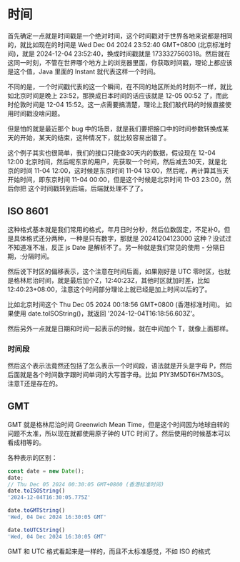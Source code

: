 # 时间

首先确定一点就是时间戳是一个绝对时间，这个时间戳对于世界各地来说都是相同的，就比如现在的时间是 Wed Dec 04 2024 23:52:40 GMT+0800 (北京标准时间)，就是 2024-12-04 23:52:40，换成时间戳就是 1733327560318。然后就在这同一时刻，不管在世界哪个地方上的浏览器里面，你获取时间戳，理论上都应该是这个值，Java 里面的 Instant 就代表这样一个时间。

不同的是，一个时间戳代表的这一个瞬间，在不同的地区所处的时刻不一样，就比如北京时间是晚上 23:52，那换成日本时间的话应该就是 12-05 00:52 了，而此时伦敦时间是 12-04 15:52。这一点需要搞清楚，理论上我们敲代码的时候直接使用时间戳没啥问题。


但是怕的就是最近那个 bug 中的场景，就是我们要把接口中的时间参数转换成某天的开始，某天的结束，这种情况下，就比较容易出错了。

这个例子其实也很简单，我们的接口只能查30天内的数据，假设现在 12-04 12:00 北京时间，然后呢东京的用户，先获取一个时间，然后减去30天，就是北京的时间
11-04 12:00，这时候是东京时间 11-04 13:00，然后呢，再计算其当天开始时间，即东京时间 11-04 00:00，但是这个时候是北京时间 11-03 23:00，然后你把
这个时间戳转到后端，后端就处理不了了。

## ISO 8601

这种格式基本就是我们常用的格式，年月日时分秒，然后位数固定，不足补0。但是具体格式还分两种，一种是只有数字，那就是 20241204123000 这种？没试过不知道准不准，反正 js Date 是解析不了。另一种就是我们常见的使用 - 分隔日期，:分隔时间。

然后说下时区的偏移表示，这个注意在时间后面，如果刚好是 UTC 零时区，也就是格林尼治时间，就是最后加个Z，12:40:23Z，其他时区就加时差，比如 12:40:23+08:00，注意这个时间部分理论上就已经是加上时间以后的了。    

比如北京时间这个 Thu Dec 05 2024 00:18:56 GMT+0800 (香港标准时间)。
如果使用 date.toISOString()，就返回 '2024-12-04T16:18:56.603Z'。   

然后另外一点就是日期和时间一起表示的时候，就在中间加个 T，就像上面那样。  

### 时间段

然后这个表示法竟然还包括了怎么表示一个时间段，语法就是开头是字母 P，然后后面就是各个时间数字跟时间单词的大写首字母。比如 P1Y3M5DT6H7M30S。注意T还是存在的。

## GMT

GMT 就是格林尼治时间 Greenwich Mean Time，但是这个时间因为地球自转的问题不太准，所以现在就都使用原子钟的 UTC 时间了。然后使用的时候基本可以看成相等的。  

各种表示的区别：   

```js
const date = new Date();
date;
// Thu Dec 05 2024 00:30:05 GMT+0800 (香港标准时间)
date.toISOString()
'2024-12-04T16:30:05.775Z'

date.toGMTString()
'Wed, 04 Dec 2024 16:30:05 GMT'

date.toUTCString()
'Wed, 04 Dec 2024 16:30:05 GMT'
```   

GMT 和 UTC 格式看起来是一样的，而且不太标准感觉，不如 ISO 的格式